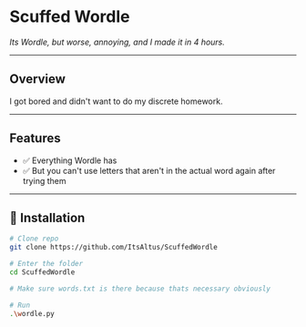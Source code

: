 # Scuffed Wordle

_Its Wordle, but worse, annoying, and I made it in 4 hours._

---

## Overview
I got bored and didn't want to do my discrete homework.

---

## Features

- ✅ Everything Wordle has
- ✅ But you can't use letters that aren't in the actual word again after trying them

---

## 🚀 Installation

```bash
# Clone repo
git clone https://github.com/ItsAltus/ScuffedWordle

# Enter the folder
cd ScuffedWordle

# Make sure words.txt is there because thats necessary obviously

# Run
.\wordle.py